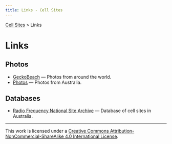 ```yaml
---
title: Links - Cell Sites
---
```


[Cell Sites](./) > Links

# Links

## Photos

* [GeckoBeach](http://www.geckobeach.com/cellular/cellpixs/) — Photos from around the world.
* [Photos](https://web.archive.org/web/20060305010340/http://home.iprimus.com.au/cridland/cellphotos.htm) — Photos from Australia.

## Databases

* [Radio Frequency National Site Archive](http://www.rfnsa.com.au/) — Database of cell sites in Australia.

---

This work is licensed under a [Creative Commons Attribution-NonCommercial-ShareAlike 4.0 International License](http://creativecommons.org/licenses/by-nc-sa/4.0/).
